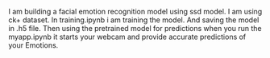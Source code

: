 I am building a facial emotion recognition model using ssd model.
I am using ck+ dataset.
In training.ipynb i am training the model.
And saving the model in .h5 file.
Then using the pretrained model for predictions
when you run the myapp.ipynb it starts your webcam and provide accurate predictions of your Emotions.

